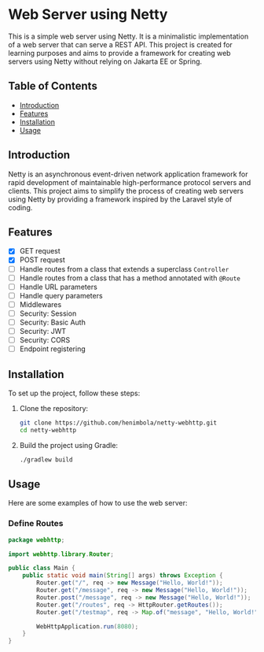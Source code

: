 # Web Server using Netty

This is a simple web server using Netty. It is a minimalistic implementation of a web server that can serve a REST API. This project is created for learning purposes and aims to provide a framework for creating web servers using Netty without relying on Jakarta EE or Spring.

## Table of Contents
- [Introduction](#introduction)
- [Features](#features)
- [Installation](#installation)
- [Usage](#usage)

## Introduction

Netty is an asynchronous event-driven network application framework for rapid development of maintainable high-performance protocol servers and clients. This project aims to simplify the process of creating web servers using Netty by providing a framework inspired by the Laravel style of coding.

## Features
- [x] GET request
- [x] POST request
- [ ] Handle routes from a class that extends a superclass `Controller`
- [ ] Handle routes from a class that has a method annotated with `@Route`
- [ ] Handle URL parameters
- [ ] Handle query parameters
- [ ] Middlewares
- [ ] Security: Session
- [ ] Security: Basic Auth
- [ ] Security: JWT
- [ ] Security: CORS
- [ ] Endpoint registering

## Installation

To set up the project, follow these steps:

1. Clone the repository:
    ```sh
    git clone https://github.com/henimbola/netty-webhttp.git
    cd netty-webhttp
    ```

2. Build the project using Gradle:
    ```sh
    ./gradlew build
    ```

## Usage

Here are some examples of how to use the web server:

### Define Routes

```java
package webhttp;

import webhttp.library.Router;

public class Main {
    public static void main(String[] args) throws Exception {
        Router.get("/", req -> new Message("Hello, World!"));
        Router.get("/message", req -> new Message("Hello, World!"));
        Router.post("/message", req -> new Message("Hello, World!"));
        Router.get("/routes", req -> HttpRouter.getRoutes());
        Router.get("/testmap", req -> Map.of("message", "Hello, World!", "status", 200));

        WebHttpApplication.run(8080);
    }
}
```
